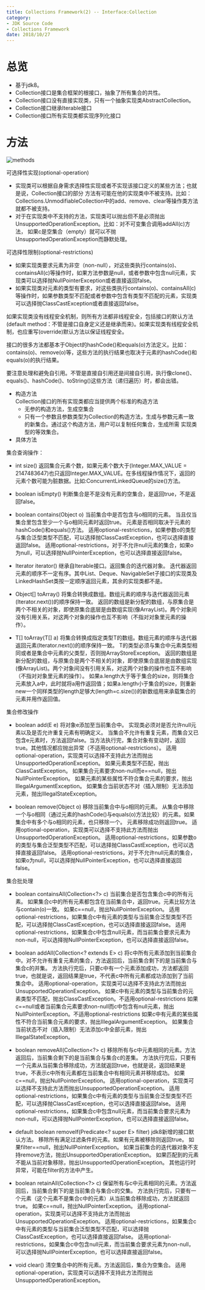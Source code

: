 ```yaml
---
title: Collections Framework(2) -- Interface:Collection
category:
- JDK Source Code
- Collections Framework
date: 2018/10/27
---
```


# 总览
- 基于jdk8。
- Collection接口是集合框架的根接口，抽象了所有集合的共性。
- Collection接口没有直接实现类，只有一个抽象实现类AbstractCollection。
- Collection接口继承Iterable接口
- Collection接口所有实现类都实现序列化接口

# 方法
![methods](/images/collections/collectionMethods.png)

可选择性实现(optional-operation)
  - 实现类可以根据自身需求选择性实现或者不实现该接口定义的某些方法；也就是说，Collection接口的部分
方法有可能在他的实现类中不被支持。比如：Collections.UnmodifiableCollection中的add、remove、clear等操作类方法就都不被支持。
  - 对于在实现类中不支持的方法，实现类可以抛出但不是必须抛出UnsupportedOperationException。比如：对不可变集合调用addAll(c)方法，
如果c是空集合（empty）就可以不抛UnsupportedOperationException而静默处理。

可选择性限制(optional-restrictions)
  - 如果实现类要求元素为非空（non-null），对这些类执行contains(o)、containsAll(c)等操作时，如果方法参数是null，或者参数中包含null元素，实现类可以选择抛NullPointerException或者直接返回false。
  - 如果实现类对元素的类型有要求，对这些类执行contains(o)、containsAll(c)等操作时，如果参数类型不匹配或者参数中包含有类型不匹配的元素，实现类可以选择抛ClassCastException或者直接返回false。

如果实现类没有线程安全机制，则所有方法都非线程安全，包括接口的默认方法(default method：不管是接口自身定义还是继承而来)。如果实现类有线程安全机制，也应重写(override)默认方法以保证线程安全。

接口的很多方法都基本于Object的hashCode()和equals(o)方法定义。比如：contains(o)、remove(o)等，这些方法的执行结果也取决于元素的hashCode()和equals(o)的执行结果。

要注意处理和避免自引用。不管是直接自引用还是间接自引用，执行像clone()、equals()、hashCode()、toString()这些方法（递归遍历）时，都会出错。

- 构造方法<br>
Collection接口的所有实现类都应当提供两个标准的构造方法
  - 无参的构造方法，生成空集合
  - 只有一个参数且参数类型为Collection<T>的构造方法，生成与参数元素一致的新集合。通过这个构造方法，用户可以复制任何集合，生成所需
 实现类型的等效集合。
- 具体方法<br>

集合查询操作：
  - int size()
  返回集合元素个数，如果元素个数大于(Integer.MAX_VALUE = 2147483647)也只返回Integer.MAX_VALUE。在多线程操作情况下，返回的元素个数可能为脏数据。比如:ConcurrentLinkedQueue的size()方法。
  
  - boolean isEmpty()
  判断集合是不是没有元素的空集合，是返回true，不是返回false。
  
  - boolean contains(Object o)
  当前集合中是否包含与o相同的元素。
  当且仅当集合里包含至少一个与o相同元素时返回true。
  元素是否相同取决于元素的hashCode()和equals()方法。
  适用optional-restrictions，如果参数o的类型与集合泛型类型不匹配，可以选择抛ClassCastException，也可以选择直接返回false。
  适用optional-restrictions，对于不允许null元素的集合，如果o为null，可以选择抛NullPointerException，也可以选择直接返回false。
  
  - Iterator<E> iterator()
  继承自Iterable接口。返回集合的迭代器对象。
  迭代器返回元素的顺序不一定有序。其中List、Deque、NavigableSet子接口的实现类及LinkedHashSet类按一定顺序返回元素，其余的实现类都不是。
  
  - Object[] toArray()
  将集合转换成数组。数组元素的顺序与迭代器返回元素(Iterator.next())的顺序保持一致。
  返回的数组是新分配的数组，与原集合是两个不相关的对象，即使原集合底层是由数组实现(像ArrayList)。两个对象间没有引用关系，对这两个对象的操作也互不影响（不指对对象里元素的操作）。
  
  - <T> T[] toArray(T[] a)
  将集合转换成指定类型T的数组。数组元素的顺序与迭代器返回元素(Iterator.next())的顺序保持一致。
  T的类型必须与集合中元素类型相同或者是集合中元素的父类型，否则抛ArrayStoreException。
  返回的数组是新分配的数组，与原集合是两个不相关的对象，即使原集合底层是由数组实现(像ArrayList)。两个对象间没有引用关系，对这两个对象的操作也互不影响（不指对对象里元素的操作）。
  如果a.length大于等于集合的size，则将集合元素放入a中，此时就将a用作返回值；如果a.length小于集合的size，则重新new一个同样类型的length足够大(length=c.size())的新数组用来承载集合的元素并用作返回值。

集合修改操作
  - boolean add(E e)
  将对象e添加至当前集合中。
  实现类必须对是否允许null元素以及是否允许重复元素有明确定义。
  当集合不允许有重复元素，而集合又已包含e元素时，方法返回false。当方法执行完，集合对象有变动时，返回true。其他情况都应抛出异常（不适用optional-restrictions）。
  适用optional-operation，实现类可以选择不支持此方法而抛出UnsupportedOperationException。
  如果元素类型不匹配，抛出ClassCastException。
  如果集合元素要求non-null而e==null，抛出NullPointerException。
  如果元素的某些属性不符合集合元素的要求，抛出IllegalArgumentException。
  如果集合当前状态不对（插入限制）无法添加元素，抛出IllegalStateException。
  
  - boolean remove(Object o)
  移除当前集合中与o相同的元素。
  从集合中移除一个与o相同（通过元素的hashCode()与equals(o)方法比较）的元素。如果集合中有多个与o相同的元素，也只移除一个。
  元素移除成功则返回true。
  适用optional-operation，实现类可以选择不支持此方法而抛出UnsupportedOperationException。
  适用optional-restrictions，如果参数o的类型与集合泛型类型不匹配，可以选择抛ClassCastException，也可以选择直接返回false。
  适用optional-restrictions，对于不允许null元素的集合，如果o为null，可以选择抛NullPointerException，也可以选择直接返回false。
  
集合批处理
  - boolean containsAll(Collection<?> c)
  当前集合是否包含集合c中的所有元素。
  如果集合c中的所有元素都包含在当前集合中，返回true。元素比较方法与contain(o)一致。
  如果c==null，抛出NullPointerException。
  适用optional-restrictions，如果集合c中有元素的类型与当前集合泛型类型不匹配，可以选择抛ClassCastException，也可以选择直接返回false。
  适用optional-restrictions，如果集合c中包含null元素，而当前集合要求元素为non-null，可以选择抛NullPointerException，也可以选择直接返回false。
  
  - boolean addAll(Collection<? extends E> c)
  将c中所有元素添加到当前集合中。对不允许有重复元素的集合，方法返回后，当前集合剩下的是当前集合与集合c的并集。
  方法执行完后，只要c中有一个元素添加成功，方法都返回true，也就是说，返回结果是true，不代表c中所有元素都成功添加到了当前集合中。
  适用optional-operation，实现类可以选择不支持此方法而抛出UnsupportedOperationException。
  如果c中有元素的类型与当前集合的元素类型不匹配，抛出ClassCastException。不适用optional-restrictions
  如果c==null或者当前集合元素要求non-null而c中包含有null元素，抛出NullPointerException。不适用optional-restrictions
  如果c中有元素的某些属性不符合当前集合元素的要求，抛出IllegalArgumentException。
  如果集合当前状态不对（插入限制）无法添加c中全部元素，抛出IllegalStateException。
  
  - boolean removeAll(Collection<?> c)
  移除所有与c中元素相同的元素。方法返回后，当前集合剩下的是当前集合与集合c的差集。
  方法执行完后，只要有一个元素从当前集合移除成功，方法就返回true，也就是说，返回结果是true，不表示c中所有元素都在当前集合中有相同元素并移除成功。
  如果c==null，抛出NullPointerException。
  适用optional-operation，实现类可以选择不支持此方法而抛出UnsupportedOperationException。
  适用optional-restrictions，如果集合c中有元素的类型与当前集合泛型类型不匹配，可以选择抛ClassCastException，也可以选择直接返回false。
  适用optional-restrictions，如果集合c中包含null元素，而当前集合要求元素为non-null，可以选择抛NullPointerException，也可以选择直接返回false。
  
  - default boolean removeIf(Predicate<? super E> filter)
  jdk8新增的接口默认方法。
  移除所有满足过滤条件的元素。如果有元素被移除则返回true。
  如果filter==null，抛出NullPointerException。
  如果当前集合的迭代器对象不支持remove方法，抛出UnsupportedOperationException。
  如果匹配到的元素不能从当前对象移除，抛出UnsupportedOperationException。
  其他运行时异常，可能在filter的方法中产生。
  
  - boolean retainAll(Collection<?> c)
  保留所有与c中元素相同的元素。方法返回后，当前集合剩下的是当前集合与集合c的交集。
  方法执行完后，只要有一个元素（这个元素不是集合c中的元素）从当前集合移除成功，方法就返回true。
  如果c==null，抛出NullPointerException。
  适用optional-operation，实现类可以选择不支持此方法而抛出UnsupportedOperationException。
  适用optional-restrictions，如果集合c中有元素的类型与当前集合泛型类型不匹配，可以选择抛ClassCastException，也可以选择直接返回false。
  适用optional-restrictions，如果集合c中包含null元素，而当前集合要求元素为non-null，可以选择抛NullPointerException，也可以选择直接返回false。
  
  - void clear()
  清空集合中的所有元素。方法返回后，集合为空集合。
  适用optional-operation，实现类可以选择不支持此方法而抛出UnsupportedOperationException。
  
  
  
  
  

